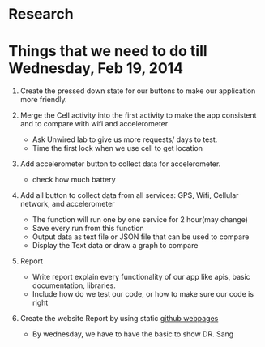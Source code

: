 Research
========

# Things that we need to do till Wednesday, Feb 19, 2014
1. Create the pressed down state for our buttons to make our application more friendly.
2. Merge the Cell activity into the first activity to make the app consistent and to compare with wifi and accelerometer
	- Ask Unwired lab to give us more requests/ days to test.
	- Time the first lock when we use cell to get location
3. Add accelerometer button to collect data for accelerometer.
	- check how much battery
4. Add all button to collect data from all services: GPS, Wifi, Cellular network, and accelerometer
	- The function will run one by one service for 2 hour(may change)
	- Save every run from this function
	- Output data as text file or JSON file that can be used to compare
	- Display the Text data or draw a graph to compare 
4. Report
	- Write report explain every functionality of our app like apis, basic documentation, libraries.
	- Include how do we test our code, or how to make sure our code is right

5. Create the website Report by using static [github webpages](http://pages.github.com/)
	- By wednesday, we have to have the basic to show DR. Sang

